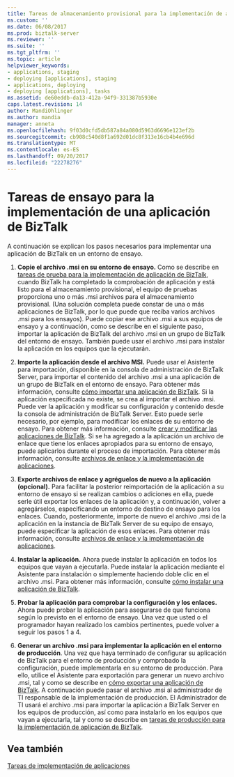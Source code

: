 ```yaml
---
title: Tareas de almacenamiento provisional para la implementación de aplicación de BizTalk | Documentos de Microsoft
ms.custom: ''
ms.date: 06/08/2017
ms.prod: biztalk-server
ms.reviewer: ''
ms.suite: ''
ms.tgt_pltfrm: ''
ms.topic: article
helpviewer_keywords:
- applications, staging
- deploying [applications], staging
- applications, deploying
- deploying [applications], tasks
ms.assetid: de60eddb-da13-412a-94f9-331387b5930e
caps.latest.revision: 14
author: MandiOhlinger
ms.author: mandia
manager: anneta
ms.openlocfilehash: 9f03d0cfd5db587a84a080d5963d6696e123ef2b
ms.sourcegitcommit: cb908c540d8f1a692d01dc8f313e16cb4b4e696d
ms.translationtype: MT
ms.contentlocale: es-ES
ms.lasthandoff: 09/20/2017
ms.locfileid: "22278276"
---
```

# <a name="staging-tasks-for-biztalk-application-deployment"></a>Tareas de ensayo para la implementación de una aplicación de BizTalk
A continuación se explican los pasos necesarios para implementar una aplicación de BizTalk en un entorno de ensayo.  
  
1.  **Copie el archivo .msi en su entorno de ensayo.** Como se describe en [tareas de prueba para la implementación de aplicación de BizTalk](../core/testing-tasks-for-biztalk-application-deployment.md), cuando BizTalk ha completado la comprobación de aplicación y está listo para el almacenamiento provisional, el equipo de pruebas proporciona uno o más .msi archivos para el almacenamiento provisional. (Una solución completa puede constar de una o más aplicaciones de BizTalk, por lo que puede que reciba varios archivos .msi para los ensayos).  Puede copiar ese archivo .msi a sus equipos de ensayo y a continuación, como se describe en el siguiente paso, importar la aplicación de BizTalk del archivo .msi en un grupo de BizTalk del entorno de ensayo. También puede usar el archivo .msi para instalar la aplicación en los equipos que la ejecutarán.  
  
2.  **Importe la aplicación desde el archivo MSI.** Puede usar el Asistente para importación, disponible en la consola de administración de BizTalk Server, para importar el contenido del archivo .msi a una aplicación de un grupo de BizTalk en el entorno de ensayo. Para obtener más información, consulte [cómo importar una aplicación de BizTalk](../core/how-to-import-a-biztalk-application.md). Si la aplicación especificada no existe, se crea al importar el archivo .msi. Puede ver la aplicación y modificar su configuración y contenido desde la consola de administración de BizTalk Server. Esto puede serle necesario, por ejemplo, para modificar los enlaces de su entorno de ensayo. Para obtener más información, consulte [crear y modificar las aplicaciones de BizTalk](../core/creating-and-modifying-biztalk-applications.md). Si se ha agregado a la aplicación un archivo de enlace que tiene los enlaces apropiados para su entorno de ensayo, puede aplicarlos durante el proceso de importación. Para obtener más información, consulte [archivos de enlace y la implementación de aplicaciones](../core/binding-files-and-application-deployment.md).  
  
3.  **Exporte archivos de enlace y agréguelos de nuevo a la aplicación (opcional).** Para facilitar la posterior reimportación de la aplicación a su entorno de ensayo si se realizan cambios o adiciones en ella, puede serle útil exportar los enlaces de la aplicación y, a continuación, volver a agregárselos, especificando un entorno de destino de ensayo para los enlaces. Cuando, posteriormente, importe de nuevo el archivo .msi de la aplicación en la instancia de BizTalk Server de su equipo de ensayo, puede especificar la aplicación de esos enlaces. Para obtener más información, consulte [archivos de enlace y la implementación de aplicaciones](../core/binding-files-and-application-deployment.md).  
  
4.  **Instalar la aplicación.** Ahora puede instalar la aplicación en todos los equipos que vayan a ejecutarla. Puede instalar la aplicación mediante el Asistente para instalación o simplemente haciendo doble clic en el archivo .msi. Para obtener más información, consulte [cómo instalar una aplicación de BizTalk](../core/how-to-install-a-biztalk-application.md).  
  
5.  **Probar la aplicación para comprobar la configuración y los enlaces.** Ahora puede probar la aplicación para asegurarse de que funciona según lo previsto en el entorno de ensayo. Una vez que usted o el programador hayan realizado los cambios pertinentes, puede volver a seguir los pasos 1 a 4.  
  
6.  **Generar un archivo .msi para implementar la aplicación en el entorno de producción**. Una vez que haya terminado de configurar su aplicación de BizTalk para el entorno de producción y comprobado la configuración, puede implementarla en su entorno de producción. Para ello, utilice el Asistente para exportación para generar un nuevo archivo .msi, tal y como se describe en [cómo exportar una aplicación de BizTalk](../core/how-to-export-a-biztalk-application.md). A continuación puede pasar el archivo .msi al administrador de TI responsable de la implementación de producción. El Administrador de TI usará el archivo .msi para importar la aplicación a BizTalk Server en los equipos de producción, así como para instalarlo en los equipos que vayan a ejecutarla, tal y como se describe en [tareas de producción para la implementación de aplicación de BizTalk](../core/production-tasks-for-biztalk-application-deployment.md).  
  
## <a name="see-also"></a>Vea también  
 [Tareas de implementación de aplicaciones](../core/application-deployment-tasks.md)